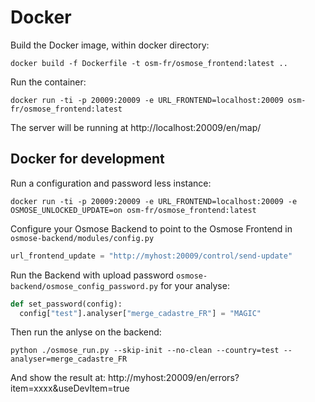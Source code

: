 Docker
======

Build the Docker image, within docker directory:
```
docker build -f Dockerfile -t osm-fr/osmose_frontend:latest ..
```
Run the container:
```
docker run -ti -p 20009:20009 -e URL_FRONTEND=localhost:20009 osm-fr/osmose_frontend:latest
```

The server will be running at http://localhost:20009/en/map/


Docker for development
----------------------

Run a configuration and password less instance:
```
docker run -ti -p 20009:20009 -e URL_FRONTEND=localhost:20009 -e OSMOSE_UNLOCKED_UPDATE=on osm-fr/osmose_frontend:latest
```

Configure your Osmose Backend to point to the Osmose Frontend in `osmose-backend/modules/config.py`
```python
url_frontend_update = "http://myhost:20009/control/send-update"
```

Run the Backend with upload password `osmose-backend/osmose_config_password.py` for your analyse:
```python
def set_password(config):
  config["test"].analyser["merge_cadastre_FR"] = "MAGIC"
```

Then run the anlyse on the backend:
```
python ./osmose_run.py --skip-init --no-clean --country=test --analyser=merge_cadastre_FR
```

And show the result at: http://myhost:20009/en/errors?item=xxxx&useDevItem=true
